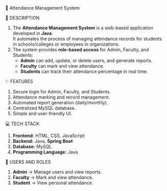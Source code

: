 📘 Attendance Management System

 📝 DESCRIPTION
1. The **Attendance Management System** is a web-based application developed in **Java**.  
   It automates the process of managing attendance records for students in schools/colleges or employees in organizations.  
2. The system provides **role-based access** for Admin, Faculty, and Students:  
   - **Admin** can add, update, or delete users, and generate reports.  
   - **Faculty** can mark and view attendance.  
   - **Students** can track their attendance percentage in real time.

 ✨ FEATURES
1. Secure login for Admin, Faculty, and Students.  
2. Attendance marking and record management.  
3. Automated report generation (daily/monthly).  
4. Centralized MySQL database.  
5. Simple and user-friendly UI.

💻 TECH STACK
1. **Frontend:** HTML, CSS, JavaScript  
2. **Backend:** Java, **Spring Boot**  
3. **Database:** MySQL  
4. **Programming Language:** Java

 👥 USERS AND ROLES
1. **Admin** → Manage users and view reports.  
2. **Faculty** → Mark and view attendance.  
3. **Student** → View personal attendance.


